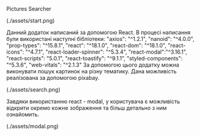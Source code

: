 Pictures Searcher

(./assets/start.png)

Данний додаток написаний за допомогою React. В процесі написання були
використані наступні бібліотеки: "axios": "^1.2.1", "nanoid": "^4.0.0",
"prop-types": "^15.8.1", "react": "^18.1.0", "react-dom": "^18.1.0",
"react-icons": "^4.7.1", "react-loader-spinner": "^5.3.4",
"react-modal":"^3.16.1", "react-scripts": "5.0.1", "react-toastify": "^9.1.1",
"styled-components": "^5.3.6", "web-vitals": "^2.1.3" За допомогою цього додатку
можна виконувати пошук картинок на різну тематику. Дана можливість реалізована
за допомогою pixabay.

(./assets/search.png)

Завдяки використанню react - modal, у користувача є можливість відкрити окремо
кожне зображення та більш детально з ним ознайомить.

(./assets/modal.png)
